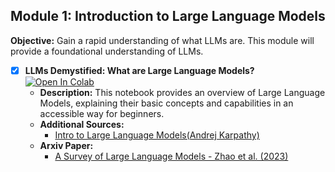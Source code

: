 ## Module 1: Introduction to Large Language Models

**Objective:** Gain a rapid understanding of what LLMs are. This module will provide a foundational understanding of LLMs.

- [x] **LLMs Demystified: What are Large Language Models?** [![Open In Colab](https://colab.research.google.com/assets/colab-badge.svg)](https://colab.research.google.com/drive/19k6DRX3h2_s1J7VwQl3fJKx-q5jrd7a_?usp=sharing)
    -   **Description:** This notebook provides an overview of Large Language Models, explaining their basic concepts and capabilities in an accessible way for beginners.
    -   **Additional Sources:**
        *   [Intro to Large Language Models(Andrej Karpathy)](https://www.youtube.com/watch?v=zjkBMFhNj_g)
    -   **Arxiv Paper:**
        *   [A Survey of Large Language Models - Zhao et al. (2023)](https://arxiv.org/abs/2303.18223)

